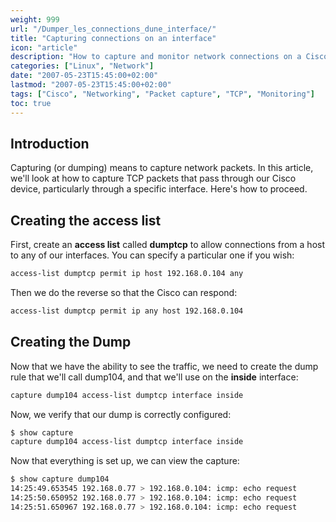 ```yaml
---
weight: 999
url: "/Dumper_les_connections_dune_interface/"
title: "Capturing connections on an interface"
icon: "article"
description: "How to capture and monitor network connections on a Cisco interface using access lists and dumps."
categories: ["Linux", "Network"]
date: "2007-05-23T15:45:00+02:00"
lastmod: "2007-05-23T15:45:00+02:00"
tags: ["Cisco", "Networking", "Packet capture", "TCP", "Monitoring"]
toc: true
---
```


## Introduction

Capturing (or dumping) means to capture network packets. In this article, we'll look at how to capture TCP packets that pass through our Cisco device, particularly through a specific interface. Here's how to proceed.

## Creating the access list

First, create an **access list** called **dumptcp** to allow connections from a host to any of our interfaces. You can specify a particular one if you wish:

```bash
access-list dumptcp permit ip host 192.168.0.104 any
```

Then we do the reverse so that the Cisco can respond:

```bash
access-list dumptcp permit ip any host 192.168.0.104
```

## Creating the Dump

Now that we have the ability to see the traffic, we need to create the dump rule that we'll call dump104, and that we'll use on the **inside** interface:

```bash
capture dump104 access-list dumptcp interface inside
```

Now, we verify that our dump is correctly configured:

```bash
$ show capture
capture dump104 access-list dumptcp interface inside
```

Now that everything is set up, we can view the capture:

```bash
$ show capture dump104
14:25:49.653545 192.168.0.77 > 192.168.0.104: icmp: echo request
14:25:50.650952 192.168.0.77 > 192.168.0.104: icmp: echo request
14:25:51.650967 192.168.0.77 > 192.168.0.104: icmp: echo request
```
